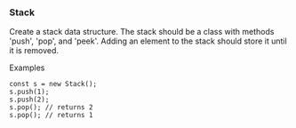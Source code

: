 ### Stack

Create a stack data structure.  The stack should be a class with methods 'push', 'pop', and 'peek'.  Adding an element to the stack should store it until it is removed.

Examples
```
const s = new Stack();
s.push(1);
s.push(2);
s.pop(); // returns 2
s.pop(); // returns 1
```